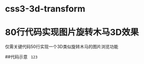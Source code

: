 # css3-3d-transform
# 80行代码实现图片旋转木马3D效果
仅需关键代码50行实现一个3D类似旋转木马的图片浏览功能



##代码示意
<code>
	123
</code>


